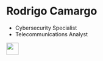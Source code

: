 # Rodrigo Camargo 

* Cybersecurity Specialist
* Telecommunications Analyst

<p align="left">  
    <a href="https://www.linkedin.com/in/rodrigoaacamargo/"><img src="https://cdn1.iconfinder.com/data/icons/social-media-rounded-corners/512/Rounded_Linkedin2_svg-256.png" width="32" height="32" />
    </a>
<br />

